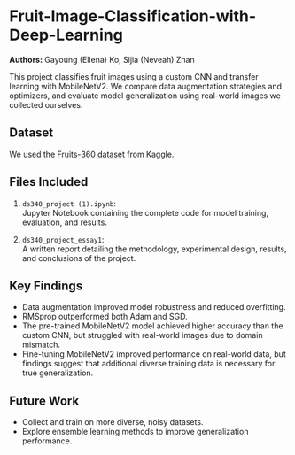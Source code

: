 # Fruit-Image-Classification-with-Deep-Learning

**Authors:** Gayoung (Ellena) Ko, Sijia (Neveah) Zhan  

This project classifies fruit images using a custom CNN and transfer learning with MobileNetV2. We compare data augmentation strategies and optimizers, and evaluate model generalization using real-world images we collected ourselves.

## Dataset
We used the [Fruits-360 dataset](https://www.kaggle.com/datasets/moltean/fruits) from Kaggle.

## Files Included
1. `ds340_project (1).ipynb`:  
   Jupyter Notebook containing the complete code for model training, evaluation, and results.

2. `ds340_project_essay1`:  
   A written report detailing the methodology, experimental design, results, and conclusions of the project.

## Key Findings
- Data augmentation improved model robustness and reduced overfitting.
- RMSprop outperformed both Adam and SGD.
- The pre-trained MobileNetV2 model achieved higher accuracy than the custom CNN, but struggled with real-world images due to domain mismatch.
- Fine-tuning MobileNetV2 improved performance on real-world data, but findings suggest that additional diverse training data is necessary for true generalization.

## Future Work
- Collect and train on more diverse, noisy datasets.
- Explore ensemble learning methods to improve generalization performance.
